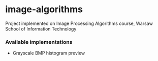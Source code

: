 # image-algorithms
Project implemented on Image Processing Algorithms course, Warsaw School of Information Technology

### Available implementations
- Grayscale BMP histogram preview
